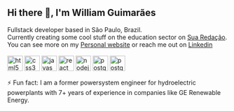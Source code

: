## Hi there 👋, I'm William Guimarães
Fullstack developer based in São Paulo, Brazil.\
Currently creating some cool stuff on the education sector on [Sua Redação](https://www.suaredacao.com.br).\
You can see more on my [Personal website](https://www.williamguimaraes.com) or reach me out on [Linkedin](https://www.linkedin.com/in/william-guimaraes-58954630)\
\
<img src="https://devicons.github.io/devicon/devicon.git/icons/html5/html5-original-wordmark.svg" alt="html5"  width="35" height="35" />
<img src="https://devicons.github.io/devicon/devicon.git/icons/css3/css3-original-wordmark.svg" alt="css3"  width="35" height="35" />
<img src="https://devicons.github.io/devicon/devicon.git/icons/javascript/javascript-original.svg" alt="javascript" width="35" height="35" />
<img src="https://devicons.github.io/devicon/devicon.git/icons/react/react-original-wordmark.svg" alt="react" width="35" height="35"/>
<img src="https://devicons.github.io/devicon/devicon.git/icons/nodejs/nodejs-original.svg" alt="nodejs" width="35" height="35" />
<img src="https://devicons.github.io/devicon/devicon.git/icons/mongodb/mongodb-original-wordmark.svg" alt="postgresql" width="35" height="35"/>
<img src="https://devicons.github.io/devicon/devicon.git/icons/postgresql/postgresql-original-wordmark.svg" alt="postgresql" width="35" height="35" />

⚡ Fun fact: I am a former powersystem engineer for hydroelectric powerplants with 7+ years of experience in companies like GE Renewable Energy.

